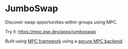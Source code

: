 # JumboSwap

Discover swap opportunities within groups using MPC.

Try it: https://mpc.pse.dev/apps/jumboswap

Built using [MPC framework](https://github.com/voltrevo/mpc-framework) using a
[secure MPC backend](https://github.com/voltrevo/emp-wasm-backend).
